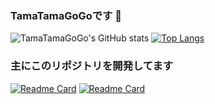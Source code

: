 ### TamaTamaGoGoです 👋

<!--
**TamaTamaGoGo/tamatamagogo** is a ✨ _special_ ✨ repository because its `README.md` (this file) appears on your GitHub profile.

Here are some ideas to get you started:

- 🔭 I’m currently working on ...
- 🌱 I’m currently learning ...
- 👯 I’m looking to collaborate on ...
- 🤔 I’m looking for help with ...
- 💬 Ask me about ...
- 📫 How to reach me: ...
- 😄 Pronouns: ...
- ⚡ Fun fact: ...
-->

![TamaTamaGoGo's GitHub stats](https://github-readme-stats.vercel.app/api?username=tamatamagogo&show_icons=true&theme=tokyonight)
[![Top Langs](https://github-readme-stats.vercel.app/api/top-langs/?username=tamatamagogo&langs_count=8&layout=compact)](https://github.com/tamatamagogo/github-readme-stats)
### 主にこのリポジトリを開発してます

[![Readme Card](https://github-readme-stats.vercel.app/api/pin/?username=tamatamagogo&repo=pi-tools&show_owner=true)](https://github.com/tamatamagogo/pi-tools)
[![Readme Card](https://github-readme-stats.vercel.app/api/pin/?username=tamatamagogo&repo=SC&show_owner=true)](https://github.com/tamatamagogo/SC)
